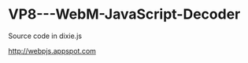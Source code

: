 VP8---WebM-JavaScript-Decoder
=============================

Source code in dixie.js


http://webpjs.appspot.com
